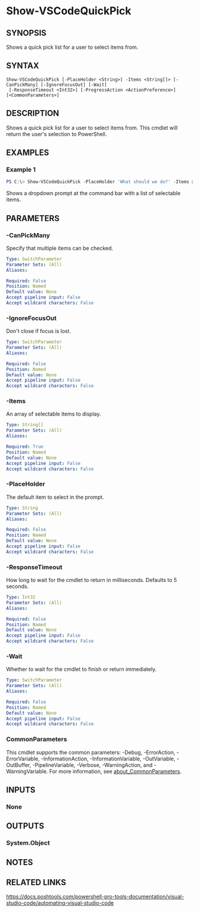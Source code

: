 ﻿---
external help file: PowerShellProTools.VSCode.dll-Help.xml
Module Name: PowerShellProTools.VSCode
online version:
schema: 2.0.0
---

# Show-VSCodeQuickPick

## SYNOPSIS
Shows a quick pick list for a user to select items from.

## SYNTAX

```
Show-VSCodeQuickPick [-PlaceHolder <String>] -Items <String[]> [-CanPickMany] [-IgnoreFocusOut] [-Wait]
 [-ResponseTimeout <Int32>] [-ProgressAction <ActionPreference>] [<CommonParameters>]
```

## DESCRIPTION
Shows a quick pick list for a user to select items from. This cmdlet will return the user's selection to PowerShell.

## EXAMPLES

### Example 1
```powershell
PS C:\> Show-VSCodeQuickPick -PlaceHolder 'What should we do?' -Items @('Party', 'Sleep')
```

Shows a dropdown prompt at the command bar with a list of selectable items.

## PARAMETERS

### -CanPickMany
Specify that multiple items can be checked.

```yaml
Type: SwitchParameter
Parameter Sets: (All)
Aliases:

Required: False
Position: Named
Default value: None
Accept pipeline input: False
Accept wildcard characters: False
```

### -IgnoreFocusOut
Don't close if focus is lost.

```yaml
Type: SwitchParameter
Parameter Sets: (All)
Aliases:

Required: False
Position: Named
Default value: None
Accept pipeline input: False
Accept wildcard characters: False
```

### -Items
An array of selectable items to display.

```yaml
Type: String[]
Parameter Sets: (All)
Aliases:

Required: True
Position: Named
Default value: None
Accept pipeline input: False
Accept wildcard characters: False
```

### -PlaceHolder
The default item to select in the prompt.

```yaml
Type: String
Parameter Sets: (All)
Aliases:

Required: False
Position: Named
Default value: None
Accept pipeline input: False
Accept wildcard characters: False
```

### -ResponseTimeout
How long to wait for the cmdlet to return in milliseconds. Defaults to 5 seconds.

```yaml
Type: Int32
Parameter Sets: (All)
Aliases:

Required: False
Position: Named
Default value: None
Accept pipeline input: False
Accept wildcard characters: False
```

### -Wait
Whether to wait for the cmdlet to finish or return immediately.

```yaml
Type: SwitchParameter
Parameter Sets: (All)
Aliases:

Required: False
Position: Named
Default value: None
Accept pipeline input: False
Accept wildcard characters: False
```

### CommonParameters
This cmdlet supports the common parameters: -Debug, -ErrorAction, -ErrorVariable, -InformationAction, -InformationVariable, -OutVariable, -OutBuffer, -PipelineVariable, -Verbose, -WarningAction, and -WarningVariable. For more information, see [about_CommonParameters](http://go.microsoft.com/fwlink/?LinkID=113216).

## INPUTS

### None

## OUTPUTS

### System.Object

## NOTES

## RELATED LINKS
https://docs.poshtools.com/powershell-pro-tools-documentation/visual-studio-code/automating-visual-studio-code